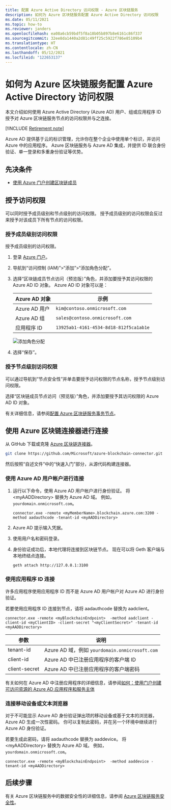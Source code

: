 ```yaml
---
title: 配置 Azure Active Directory 访问权限 - Azure 区块链服务
description: 如何为 Azure 区块链服务配置 Azure Active Directory 访问权限
ms.date: 05/11/2021
ms.topic: how-to
ms.reviewer: janders
ms.openlocfilehash: ea08a6cb59bdf5f8a18b05b897b8e6161c86f337
ms.sourcegitcommit: 32ee8da1440a2d81c49ff25c5922f786e85109b4
ms.translationtype: HT
ms.contentlocale: zh-CN
ms.lasthandoff: 05/12/2021
ms.locfileid: "122653137"
---
```

# <a name="how-to-configure-azure-active-directory-access-for-azure-blockchain-service"></a>如何为 Azure 区块链服务配置 Azure Active Directory 访问权限

本文介绍如何使用 Azure Active Directory (Azure AD) 用户、组或应用程序 ID 授予对 Azure 区块链服务节点的访问权限并与之连接。

[!INCLUDE [Retirement note](./includes/retirement.md)]

Azure AD 提供基于云的标识管理，允许你在整个企业中使用单个标识，并访问 Azure 中的应用程序。 Azure 区块链服务与 Azure AD 集成，并提供 ID 联合身份验证、单一登录和多重身份验证等优势。

## <a name="prerequisites"></a>先决条件

* [使用 Azure 门户创建区块链成员](create-member.md)

## <a name="grant-access"></a>授予访问权限

可以同时授予成员级别和节点级别的访问权限。 授予成员级别的访问权限会反过来授予对该成员下所有节点的访问权限。

### <a name="grant-member-level-access"></a>授予成员级别访问权限

授予成员级别的访问权限。

1. 登录 [Azure 门户](https://portal.azure.com)。
1. 导航到“访问控制 (IAM)”>“添加”>“添加角色分配”。
1. 选择“区块链成员节点访问（预览版）”角色，并添加要授予其访问权限的 Azure AD ID 对象。 Azure AD ID 对象可以是：

    | Azure AD 对象 | 示例 |
    |-----------------|---------|
    | Azure AD 用户   | `kim@contoso.onmicrosoft.com` |
    | Azure AD 组  | `sales@contoso.onmicrosoft.com` |
    | 应用程序 ID  | `13925ab1-4161-4534-8d18-812f5ca1ab1e` |

    ![添加角色分配](./media/configure-aad/add-role-assignment.png)

1. 选择“保存”。

### <a name="grant-node-level-access"></a>授予节点级别访问权限

可以通过导航到“节点安全性”并单击要授予访问权限的节点名称，授予节点级别访问权限。

选择“区块链成员节点访问（预览版）”角色，并添加要授予其访问权限的 Azure AD ID 对象。

有关详细信息，请参阅[配置 Azure 区块链服务事务节点](configure-transaction-nodes.md#azure-active-directory-access-control)。

## <a name="connect-using-azure-blockchain-connector"></a>使用 Azure 区块链连接器进行连接

从 GitHub 下载或克隆 [Azure 区块链连接器](https://github.com/Microsoft/azure-blockchain-connector/)。

```bash
git clone https://github.com/Microsoft/azure-blockchain-connector.git
```

然后按照“自述文件”中的“快速入门”部分，从源代码构建连接器。

### <a name="connect-using-an-azure-ad-user-account"></a>使用 Azure AD 用户帐户进行连接

1. 运行以下命令，使用 Azure AD 用户帐户进行身份验证。 将 \<myAADDirectory\> 替换为 Azure AD 域。 例如，`yourdomain.onmicrosoft.com`。

    ```
    connector.exe -remote <myMemberName>.blockchain.azure.com:3200 -method aadauthcode -tenant-id <myAADDirectory>
    ```

1. Azure AD 提示输入凭据。
1. 使用用户名和密码登录。
1. 身份验证成功后，本地代理将连接到区块链节点。 现在可以将 Geth 客户端与本地终结点连接。

    ```bash
    geth attach http://127.0.0.1:3100
    ```

### <a name="connect-using-an-application-id"></a>使用应用程序 ID 连接

许多应用程序使用应用程序 ID 而不是 Azure AD 用户帐户对 Azure AD 进行身份验证。

若要使用应用程序 ID 连接到节点，请将 aadauthcode 替换为 aadclient。

```
connector.exe -remote <myBlockchainEndpoint>  -method aadclient -client-id <myClientID> -client-secret "<myClientSecret>" -tenant-id <myAADDirectory>
```

| 参数 | 说明 |
|-----------|-------------|
| tenant-id | Azure AD 域，例如 `yourdomain.onmicrosoft.com`
| client-id | Azure AD 中已注册应用程序的客户端 ID
| client-secret | Azure AD 中已注册应用程序的客户端密码

有关如何在 Azure AD 中注册应用程序的详细信息，请参阅[如何：使用门户创建可访问资源的 Azure AD 应用程序和服务主体](../../active-directory/develop/howto-create-service-principal-portal.md)

### <a name="connect-a-mobile-device-or-text-browser"></a>连接移动设备或文本浏览器

对于不可能显示 Azure AD 身份验证弹出项的移动设备或基于文本的浏览器，Azure AD 生成一次性密码。 你可以复制此密码，并在另一个环境中继续进行 Azure AD 身份验证。

若要生成此密码，请将 aadauthcode 替换为 aaddevice。 将 \<myAADDirectory\> 替换为 Azure AD 域。 例如，`yourdomain.onmicrosoft.com`。

```
connector.exe -remote <myBlockchainEndpoint>  -method aaddevice -tenant-id <myAADDirectory>
```

## <a name="next-steps"></a>后续步骤

有关 Azure 区块链服务中的数据安全性的详细信息，请参阅 [Azure 区块链服务安全性](data-security.md)。